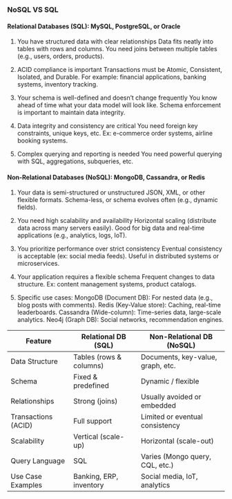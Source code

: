 ### NoSQL VS SQL
#### Relational Databases (SQL): MySQL, PostgreSQL, or Oracle
1. You have structured data with clear relationships
Data fits neatly into tables with rows and columns.
You need joins between multiple tables (e.g., users, orders, products).

2. ACID compliance is important
Transactions must be Atomic, Consistent, Isolated, and Durable.
For example: financial applications, banking systems, inventory tracking.

3. Your schema is well-defined and doesn’t change frequently
You know ahead of time what your data model will look like.
Schema enforcement is important to maintain data integrity.

4. Data integrity and consistency are critical
You need foreign key constraints, unique keys, etc.
Ex: e-commerce order systems, airline booking systems.

5. Complex querying and reporting is needed
You need powerful querying with SQL, aggregations, subqueries, etc.

#### Non-Relational Databases (NoSQL): MongoDB, Cassandra, or Redis
1. Your data is semi-structured or unstructured
JSON, XML, or other flexible formats.
Schema-less, or schema evolves often (e.g., dynamic fields).

2. You need high scalability and availability
Horizontal scaling (distribute data across many servers easily).
Good for big data and real-time applications (e.g., analytics, logs, IoT).

3. You prioritize performance over strict consistency
Eventual consistency is acceptable (ex: social media feeds).
Useful in distributed systems or microservices.

4. Your application requires a flexible schema
Frequent changes to data structure.
Ex: content management systems, product catalogs.

5. Specific use cases:
MongoDB (Document DB): For nested data (e.g., blog posts with comments).
Redis (Key-Value store): Caching, real-time leaderboards.
Cassandra (Wide-column): Time-series data, large-scale analytics.
Neo4j (Graph DB): Social networks, recommendation engines.

| Feature             | Relational DB (SQL)     | Non-Relational DB (NoSQL)         |
| ------------------- | ----------------------- | --------------------------------- |
| Data Structure      | Tables (rows & columns) | Documents, key-value, graph, etc. |
| Schema              | Fixed & predefined      | Dynamic / flexible                |
| Relationships       | Strong (joins)          | Usually avoided or embedded       |
| Transactions (ACID) | Full support            | Limited or eventual consistency   |
| Scalability         | Vertical (scale-up)     | Horizontal (scale-out)            |
| Query Language      | SQL                     | Varies (Mongo query, CQL, etc.)   |
| Use Case Examples   | Banking, ERP, inventory | Social media, IoT, analytics      |

